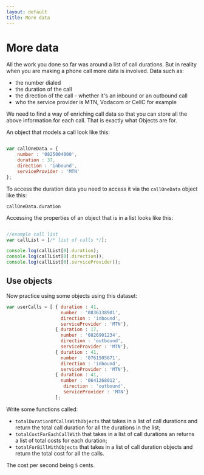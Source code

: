 ```yaml
---
layout: default
title: More data
---
```


# More data

All the work you done so far was around a list of call durations. But in reality when you are making a phone call more data is involved.
Data such as:

* the number dialed
* the duration of the call
* the direction of the call - whether it's an inbound or an outbound call
* who the service provider is MTN, Vodacom or CellC for example

We need to find a way of enriching call data so that you can store all the above information for each call. That is exactly what Objects are for.

An object that models a call look like this:

```javascript

var callOneData = {
    number : '0825004000',
    duration : 37,
    direction : 'inbound',
    serviceProvider : 'MTN'
};

```

To access the duration data you need to access it via the `callOneData` object like this:

`callOneData.duration`

Accessing the properties of an object that is in a list looks like this:

```javascript

//example call list
var callList = [/* list of calls */];

console.log(callList[0].duration);
console.log(callList[0].direction));
console.log(callList[0].serviceProvider));

```

## Use objects

Now practice using some objects using this dataset:

```javascript
var userCalls = [ { duration : 41,
                    number : '0836138901',
                    direction : 'inbound',
                    serviceProvider : 'MTN'},
                  { duration : 17,
                    number : '0826901234',
                    direction : 'outbound',
                    serviceProvider : 'MTN'},
                  { duration : 41,
                    number : '0761505671',
                    direction : 'inbound',
                    serviceProvider : 'MTN'},
                  { duration : 41,
                    number : '0641268012',
                     direction : 'outbound',
                     serviceProvider : 'MTN'}
                  ];
```

Write some functions called:

* `totalDurationOfCallsWithObjects` that takes in a list of call durations and return the total call duration for all the durations in the list;
* `totalCostForEachCallWith` that takes in a list of call durations an returns a list of total costs for each duration;
* `totalForBillWithObjects` that takes in a list of call duration objects and return the total cost for all the calls.

The cost per second being `5` cents.
